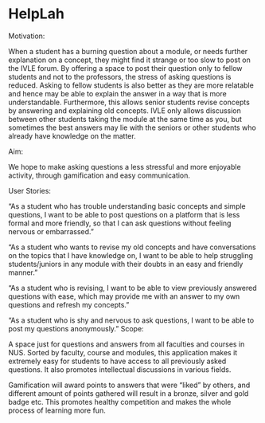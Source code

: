 # HelpLah
Motivation:

When a student has a burning question about a module, or needs further explanation on a concept, 
they might find it strange or too slow to post on the IVLE forum. By offering a space to post their 
question only to fellow students and not to the professors, the stress of asking questions is reduced.
Asking to fellow students is also better as they are more relatable and hence may be able to explain the
answer in a way that is more understandable. Furthermore, this allows senior students revise concepts 
by answering and explaining old concepts. IVLE only allows discussion between other students taking 
the module at the same time as you, but sometimes the best answers may lie with the seniors or other 
students who already have knowledge on the matter.

Aim:

We hope to make asking questions a less stressful and more enjoyable activity, through gamification and easy communication.


User Stories:

“As a student who has trouble understanding basic concepts and simple questions, 
I want to be able to post questions on a platform that is less formal and more friendly, 
so that I can ask questions without feeling nervous or embarrassed.”

“As a student who wants to revise my old concepts and have conversations on the topics that 
I have knowledge on, I want to be able to help struggling students/juniors in any module with 
their doubts in an easy and friendly manner.”

“As a student who is revising, I want to be able to view previously answered questions with ease,
which may provide me with an answer to my own questions and refresh my concepts.”

“As a student who is shy and nervous to ask questions, I want to be able to post my questions anonymously.”
Scope:

A space just for questions and answers from all faculties and courses in NUS. 
Sorted by faculty, course and modules, this application makes it extremely easy for 
students to have access to all previously asked questions. It also promotes intellectual discussions in various fields.

Gamification will award points to answers that were “liked” by others, and different 
amount of points gathered will result in a bronze, silver and gold badge etc. 
This promotes healthy competition and makes the whole process of learning more fun. 
